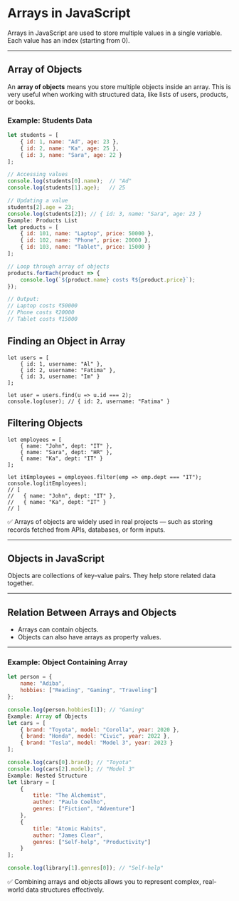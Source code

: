 # Arrays in JavaScript

Arrays in JavaScript are used to store multiple values in a single variable. Each value has an index (starting from 0).

---

## Array of Objects

An **array of objects** means you store multiple objects inside an array. This is very useful when working with structured data, like lists of users, products, or books.

### Example: Students Data
```js
let students = [
    { id: 1, name: "Ad", age: 23 },
    { id: 2, name: "Ka", age: 25 },
    { id: 3, name: "Sara", age: 22 }
];

// Accessing values
console.log(students[0].name);  // "Ad"
console.log(students[1].age);   // 25

// Updating a value
students[2].age = 23;
console.log(students[2]); // { id: 3, name: "Sara", age: 23 }
Example: Products List
let products = [
    { id: 101, name: "Laptop", price: 50000 },
    { id: 102, name: "Phone", price: 20000 },
    { id: 103, name: "Tablet", price: 15000 }
];

// Loop through array of objects
products.forEach(product => {
    console.log(`${product.name} costs ₹${product.price}`);
});

// Output:
// Laptop costs ₹50000
// Phone costs ₹20000
// Tablet costs ₹15000
```

## Finding an Object in Array
```
let users = [
    { id: 1, username: "Al" },
    { id: 2, username: "Fatima" },
    { id: 3, username: "Im" }
];

let user = users.find(u => u.id === 2);
console.log(user); // { id: 2, username: "Fatima" }
```

## Filtering Objects
```
let employees = [
    { name: "John", dept: "IT" },
    { name: "Sara", dept: "HR" },
    { name: "Ka", dept: "IT" }
];

let itEmployees = employees.filter(emp => emp.dept === "IT");
console.log(itEmployees);
// [
//   { name: "John", dept: "IT" },
//   { name: "Ka", dept: "IT" }
// ]
```
✅ Arrays of objects are widely used in real projects — such as storing records fetched from APIs, databases, or form inputs.

---

## Objects in JavaScript

Objects are collections of key–value pairs. They help store related data together.

---

## Relation Between Arrays and Objects

- Arrays can contain objects.
- Objects can also have arrays as property values.

---

### Example: Object Containing Array
```js
let person = {
    name: "Adiba",
    hobbies: ["Reading", "Gaming", "Traveling"]
};

console.log(person.hobbies[1]); // "Gaming"
Example: Array of Objects
let cars = [
    { brand: "Toyota", model: "Corolla", year: 2020 },
    { brand: "Honda", model: "Civic", year: 2022 },
    { brand: "Tesla", model: "Model 3", year: 2023 }
];

console.log(cars[0].brand); // "Toyota"
console.log(cars[2].model); // "Model 3"
Example: Nested Structure
let library = [
    {
        title: "The Alchemist",
        author: "Paulo Coelho",
        genres: ["Fiction", "Adventure"]
    },
    {
        title: "Atomic Habits",
        author: "James Clear",
        genres: ["Self-help", "Productivity"]
    }
];

console.log(library[1].genres[0]); // "Self-help"
```
✅ Combining arrays and objects allows you to represent complex, real-world data structures effectively.
